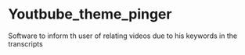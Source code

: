 # Youtbube_theme_pinger
Software to inform th user of relating videos due to his keywords in the transcripts
